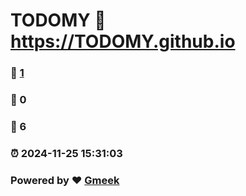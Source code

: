 # TODOMY :link: https://TODOMY.github.io 
### :page_facing_up: [1](https://TODOMY.github.io/tag.html) 
### :speech_balloon: 0 
### :hibiscus: 6 
### :alarm_clock: 2024-11-25 15:31:03 
### Powered by :heart: [Gmeek](https://github.com/Meekdai/Gmeek)

